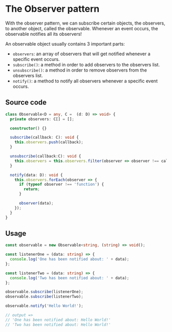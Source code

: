 # The Observer pattern

With the observer pattern, we can subscribe certain objects, the observers, to another object, called the observable. Whenever an event occurs, the observable notifies all its observers!

An observable object usually contains 3 important parts:

* `observers`: an array of observers that will get notified whenever a specific event occurs.
* `subscribe()`: a method in order to add observers to the observers list.
* `unsubscribe()`: a method in order to remove observers from the observers list.
* `notify()`: a method to notify all observers whenever a specific event occurs.

## Source code

```ts
class Observable<D = any, C =  (d: D) => void> {
  private observers: C[] = [];

  constructor() {}

  subscribe(callback: C): void {
    this.observers.push(callback);
  }

  unsubscribe(callback:C): void {
    this.observers = this.observers.filter(observer => observer !== callback);
  }

  notify(data: D): void {
    this.observers.forEach(observer => {
      if (typeof observer !== 'function') {
        return;
      }

      observer(data);
    });
  }
}
```

## Usage

```ts
const observable = new Observable<string, (string) => void();

const listenerOne = (data: string) => {
  console.log('One has been notified about: ' + data);
};

const listenerTwo = (data: string) => {
  console.log('Two has been notified about: ' + data);
};

observable.subscribe(listenerOne);
observable.subscribe(listenerTwo);

observable.notify('Hello World!');

// output =>
// 'One has been notified about: Hello World!'
// 'Two has been notified about: Hello World!'
```

